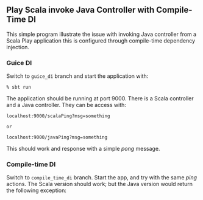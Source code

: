 ## Play Scala invoke Java Controller with Compile-Time DI

This simple program illustrate the issue with invoking Java controller from a Scala Play application
this is configured through compile-time dependency injection.

### Guice DI

Switch to `guice_di` branch and start the application with:

    % sbt run
    
The application should be running at port 9000. There is a Scala controller and a Java controller.
They can be access with:

    localhost:9000/scalaPing?msg=something
    
    or
    
    localhost:9000/javaPing?msg=something
    
This should work and response with a simple _pong_ message.


### Compile-time DI

Switch to `compile_time_di` branch. Start the app, and try with the same _ping_ actions. The
Scala version should work; but the Java version would return the following exception:

